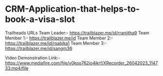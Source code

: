 # CRM-Application-that-helps-to-book-a-visa-slot
  Trailheads URLs
  Team Leader:-
  https://trailblazer.me/id/rranjitha9
  Team Member 1:-
  https://trailblazer.me/id
  Team Member 2:-
  https://trailblazer.me/id/rsabika1
  Team Member 3:-
  https://trailblazer.me/id/sangm36
  
  Video Demonstration Link:-
  https://www.mediafire.com/file/y0koo762io4jkrf/XRecorder_26042023_114733.mp4/file
